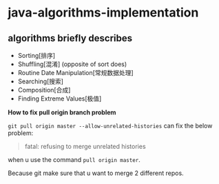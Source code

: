 # java-algorithms-implementation

## algorithms briefly describes

- Sorting[排序]
- Shuffling[混淆] (opposite of sort does)
- Routine Date Manipulation[常规数据处理]
- Searching[搜索]
- Composition[合成]
- Finding Extreme Values[极值]








**How to fix pull origin branch problem**

`git pull origin master --allow-unrelated-histories` can fix the below problem:

>fatal: refusing to merge unrelated histories

when u use the command `pull origin master`.

Because git make sure that u want to merge 2 different repos.

